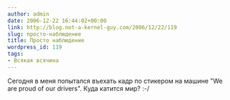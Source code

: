 ```yaml
---
author: admin
date: 2006-12-22 16:44:02+00:00
link: http://blog.not-a-kernel-guy.com/2006/12/22/119
slug: просто-наблюдение
title: Просто наблюдение
wordpress_id: 119
tags:
- Всякая всячина
---
```


Сегодня в меня попытался въехать кадр по стикером на машине "We are proud of our drivers". Куда катится мир? :-/
